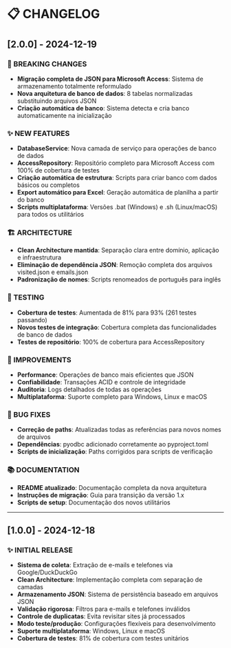 # 📋 CHANGELOG

## [2.0.0] - 2024-12-19

### 🔄 BREAKING CHANGES
- **Migração completa de JSON para Microsoft Access**: Sistema de armazenamento totalmente reformulado
- **Nova arquitetura de banco de dados**: 8 tabelas normalizadas substituindo arquivos JSON
- **Criação automática de banco**: Sistema detecta e cria banco automaticamente na inicialização

### ✨ NEW FEATURES
- **DatabaseService**: Nova camada de serviço para operações de banco de dados
- **AccessRepository**: Repositório completo para Microsoft Access com 100% de cobertura de testes
- **Criação automática de estrutura**: Scripts para criar banco com dados básicos ou completos
- **Export automático para Excel**: Geração automática de planilha a partir do banco
- **Scripts multiplataforma**: Versões .bat (Windows) e .sh (Linux/macOS) para todos os utilitários

### 🏗️ ARCHITECTURE
- **Clean Architecture mantida**: Separação clara entre domínio, aplicação e infraestrutura
- **Eliminação de dependência JSON**: Remoção completa dos arquivos visited.json e emails.json
- **Padronização de nomes**: Scripts renomeados de português para inglês

### 🧪 TESTING
- **Cobertura de testes**: Aumentada de 81% para 93% (261 testes passando)
- **Novos testes de integração**: Cobertura completa das funcionalidades de banco de dados
- **Testes de repositório**: 100% de cobertura para AccessRepository

### 🔧 IMPROVEMENTS
- **Performance**: Operações de banco mais eficientes que JSON
- **Confiabilidade**: Transações ACID e controle de integridade
- **Auditoria**: Logs detalhados de todas as operações
- **Multiplataforma**: Suporte completo para Windows, Linux e macOS

### 🐛 BUG FIXES
- **Correção de paths**: Atualizadas todas as referências para novos nomes de arquivos
- **Dependências**: pyodbc adicionado corretamente ao pyproject.toml
- **Scripts de inicialização**: Paths corrigidos para scripts de verificação

### 📚 DOCUMENTATION
- **README atualizado**: Documentação completa da nova arquitetura
- **Instruções de migração**: Guia para transição da versão 1.x
- **Scripts de setup**: Documentação dos novos utilitários

---

## [1.0.0] - 2024-12-18

### ✨ INITIAL RELEASE
- **Sistema de coleta**: Extração de e-mails e telefones via Google/DuckDuckGo
- **Clean Architecture**: Implementação completa com separação de camadas
- **Armazenamento JSON**: Sistema de persistência baseado em arquivos JSON
- **Validação rigorosa**: Filtros para e-mails e telefones inválidos
- **Controle de duplicatas**: Evita revisitar sites já processados
- **Modo teste/produção**: Configurações flexíveis para desenvolvimento
- **Suporte multiplataforma**: Windows, Linux e macOS
- **Cobertura de testes**: 81% de cobertura com testes unitários